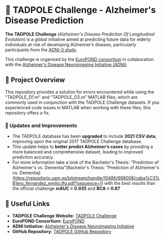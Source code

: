 # 🧠 TADPOLE Challenge - Alzheimer's Disease Prediction

**The TADPOLE Challenge** (*Alzheimer's Disease Prediction Of Longitudinal Evolution*) is a global initiative aimed at predicting future data for elderly individuals at risk of developing Alzheimer’s disease, particularly participants from the [ADNI-3 study](http://adni3.org).

This challenge is organized by the [EuroPOND consortium](http://europond.eu) in collaboration with the [Alzheimer's Disease Neuroimaging Initiative (ADNI)](http://adni.loni.usc.edu).

## 📝 Project Overview

This repository provides a solution for errors encountered while using the "TADPOLE_D1.m" and "TADPOLE_D2.m" MATLAB files, which are commonly used in conjunction with the TADPOLE Challenge datasets. If you experienced code issues in MATLAB when working with these files, this repository offers a fix.

### 🔄 Updates and Improvements

- The TADPOLE database has been **upgraded** to include **2021 CSV data**, improving upon the original 2017 TADPOLE Challenge database.
- This update helps to **better predict Alzheimer’s cases** by providing a more balanced and comprehensive dataset, leading to improved prediction accuracy.
- For more information take a look of the  Bachelor's Thesis: "Prediction of Alzheimer's vs. Dementia"[Bachelor's Thesis: "Prediction of Alzheimer's vs. Dementia] (https://repositorio.uam.es/bitstream/handle/10486/698008/caba%C3%B1ero_fernandez_emilio.tfg.pdf?sequence=1) with the best results than the official challenge **mAUC = 0.935** and **BCA = 0.87**

## 🔗 Useful Links

- **TADPOLE Challenge Website:** [TADPOLE Challenge](http://tadpole.grand-challenge.org)
- **EuroPOND Consortium:** [EuroPOND](http://europond.eu)
- **ADNI Initiative:** [Alzheimer's Disease Neuroimaging Initiative](http://adni.loni.usc.edu)
- **GitHub Repository:** [TADPOLE GitHub Repository](https://github.com/noxtoby/TADPOLE)
